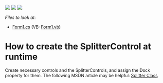 <!-- default badges list -->
![](https://img.shields.io/endpoint?url=https://codecentral.devexpress.com/api/v1/VersionRange/128620231/13.1.4%2B)
[![](https://img.shields.io/badge/Open_in_DevExpress_Support_Center-FF7200?style=flat-square&logo=DevExpress&logoColor=white)](https://supportcenter.devexpress.com/ticket/details/E528)
[![](https://img.shields.io/badge/📖_How_to_use_DevExpress_Examples-e9f6fc?style=flat-square)](https://docs.devexpress.com/GeneralInformation/403183)
<!-- default badges end -->
<!-- default file list -->
*Files to look at*:

* [Form1.cs](./CS/WindowsApplication1/Form1.cs) (VB: [Form1.vb](./VB/WindowsApplication1/Form1.vb))
<!-- default file list end -->
# How to create the SplitterControl at runtime


<p>Create necessary controls and the SplitterControls, and assign the Dock property for them. The following MSDN article may be helpful: <a href="http://msdn.microsoft.com/en-us/library/system.windows.forms.splitter.aspx">Splitter Class</a></p>

<br/>


